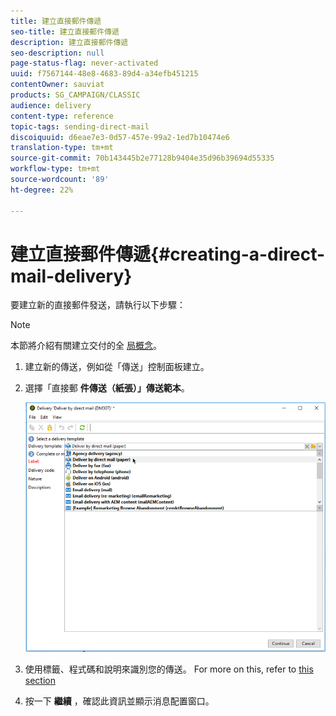 ```yaml
---
title: 建立直接郵件傳遞
seo-title: 建立直接郵件傳遞
description: 建立直接郵件傳遞
seo-description: null
page-status-flag: never-activated
uuid: f7567144-48e8-4683-89d4-a34efb451215
contentOwner: sauviat
products: SG_CAMPAIGN/CLASSIC
audience: delivery
content-type: reference
topic-tags: sending-direct-mail
discoiquuid: d6eae7e3-0d57-457e-99a2-1ed7b10474e6
translation-type: tm+mt
source-git-commit: 70b143445b2e77128b9404e35d96b39694d55335
workflow-type: tm+mt
source-wordcount: '89'
ht-degree: 22%

---
```



# 建立直接郵件傳遞{#creating-a-direct-mail-delivery}

要建立新的直接郵件發送，請執行以下步驟：

>[!NOTE]
>
>本節將介紹有關建立交付的全 [局概念](../../delivery/using/steps-about-delivery-creation-steps.md)。

1. 建立新的傳送，例如從「傳送」控制面板建立。
1. 選擇「直接郵 **件傳送（紙張）」傳送範本**。

   ![](assets/direct_mail.png)

1. 使用標籤、程式碼和說明來識別您的傳送。 For more on this, refer to [this section](../../delivery/using/steps-create-and-identify-the-delivery.md#identifying-the-delivery)
1. 按一下 **繼續** ，確認此資訊並顯示消息配置窗口。
